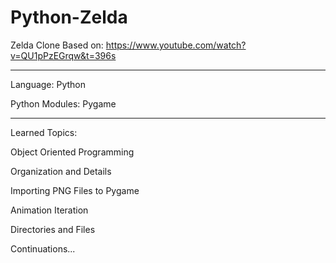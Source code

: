 # Python-Zelda

Zelda Clone Based on: https://www.youtube.com/watch?v=QU1pPzEGrqw&t=396s

------------------------------------------------------------------

Language: Python

Python Modules: Pygame

------------------------------------------------------------------

Learned Topics:

Object Oriented Programming

Organization and Details

Importing PNG Files to Pygame

Animation Iteration

Directories and Files

Continuations...

